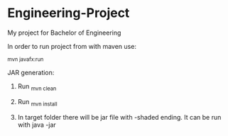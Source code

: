 # Engineering-Project
My project for Bachelor of Engineering

In order to run project from with maven use:
  
  <sub> mvn javafx:run </sub>
  
JAR generation:

1. Run 
  <sub> mvn clean </sub>

2. Run
  <sub> mvn install </sub>
  
3. In target folder there will be jar file with -shaded ending. It can be run with java -jar 
